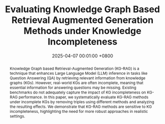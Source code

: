 ---
title:          "Evaluating Knowledge Graph Based Retrieval Augmented Generation Methods under Knowledge Incompleteness"
date:           2025-04-07 00:01:00 +0800
selected:       false
pub:            "Arxiv"
# pub_pre:        "Submitted to "
# pub_post:       'Under review.'
# pub_last:       ' <span class="badge badge-pill badge-publication badge-success">Poster</span>'
pub_date:       "2025"

tldr: Evaluating KG-based RAG on KG incompleteness

abstract: >-
    Knowledge Graph based Retrieval-Augmented Generation (KG-RAG) is a technique that enhances Large Language Model (LLM) inference in tasks like Question Answering (QA) by retrieving relevant information from knowledge graphs (KGs). However, real-world KGs are often incomplete, meaning that essential information for answering questions may be missing. Existing benchmarks do not adequately capture the impact of KG incompleteness on KG-RAG performance. In this paper, we systematically evaluate KG-RAG methods under incomplete KGs by removing triples using different methods and analyzing the resulting effects. We demonstrate that KG-RAG methods are sensitive to KG incompleteness, highlighting the need for more robust approaches in realistic settings.

cover: 
authors:
  - Dongzhuoran Zhou
  - Yuqicheng Zhu
  - <b>Yuan He</b>
  - Jiaoyan Chen
  - Evgeny Kharlamov
  - Steffen Staab

links:
  Preprint: https://arxiv.org/abs/2504.05163
---